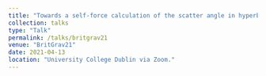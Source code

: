 ```yaml
---
title: "Towards a self-force calculation of the scatter angle in hyperbolic encounters"
collection: talks
type: "Talk"
permalink: /talks/britgrav21
venue: "BritGrav21"
date: 2021-04-13
location: "University College Dublin via Zoom."
---
```


